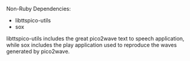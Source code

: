Non-Ruby Dependencies:
* libttspico-utils
* sox

libttspico-utils includes the great pico2wave text to speech application, while sox includes the play application used to reproduce the waves generated by pico2wave.
